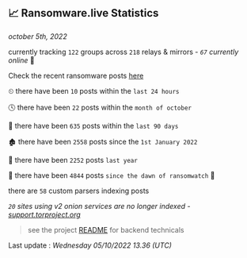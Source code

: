 
## 📈 Ransomware.live Statistics
_october 5th, 2022_

currently tracking `122` groups across `218` relays & mirrors - _`67` currently online_ 📡

Check the recent ransomware posts [here](https://www.ransomware.live/#/recentposts)


⏲ there have been `10` posts within the `last 24 hours`

🕓 there have been `22` posts within the `month of october`

📅 there have been `635` posts within the `last 90 days`

🏚 there have been `2558` posts since the `1st January 2022`

🚀 there have been `2252` posts `last year`

🦕 there have been `4844` posts `since the dawn of ransomwatch` 🐣

there are `58` custom parsers indexing posts

_`20` sites using v2 onion services are no longer indexed - [support.torproject.org](https://support.torproject.org/onionservices/v2-deprecation/)_

> see the project [README](https://github.com/jmousqueton/ransomwatch#readme) for backend technicals



Last update : _Wednesday 05/10/2022 13.36 (UTC)_

